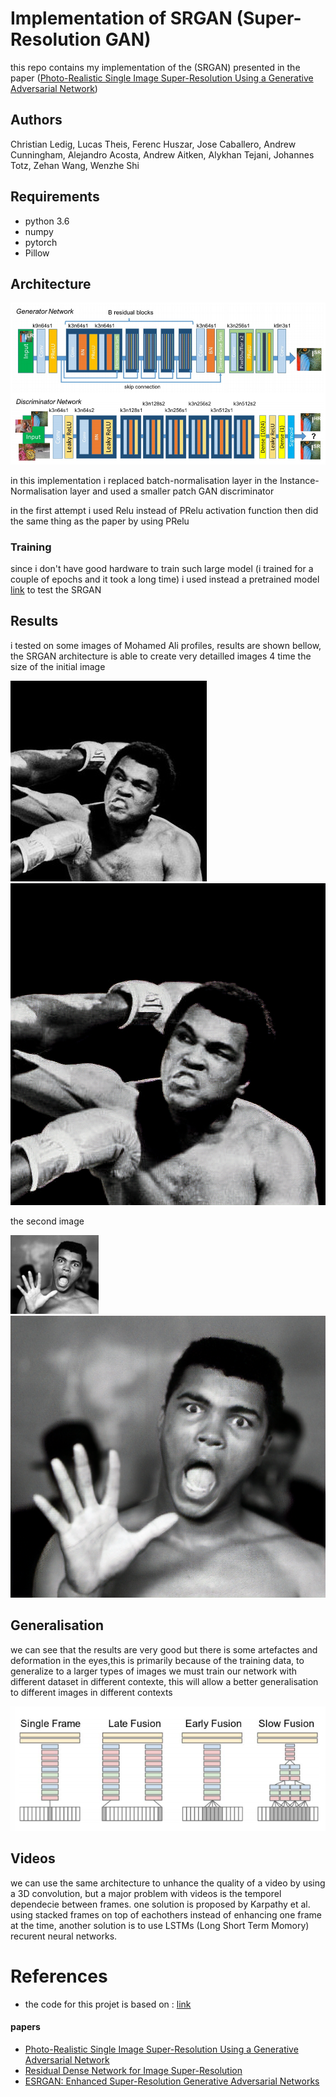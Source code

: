 # Implementation of SRGAN (Super-Resolution GAN) 
this repo contains my implementation of the (SRGAN) presented in the paper ([Photo-Realistic Single Image Super-Resolution Using a Generative Adversarial
Network](https://arxiv.org/pdf/1609.04802.pdf)) 

## Authors
Christian Ledig, Lucas Theis, Ferenc Huszar, Jose Caballero, Andrew Cunningham, Alejandro Acosta, Andrew Aitken, Alykhan Tejani, Johannes Totz, Zehan Wang, Wenzhe Shi

## Requirements

* python 3.6
* numpy
* pytorch
* Pillow

## Architecture 

![](figures/srgan.png)

in this implementation i replaced batch-normalisation layer in the Instance-Normalisation layer 
and used a smaller patch GAN discriminator 

in the first attempt i used Relu instead of PRelu activation function then did the same thing as the paper by using PRelu

### Training
since i don't have good hardware to train such large model (i trained for a couple of epochs and it took a long time) 
i used instead a pretrained model [link]() to test the SRGAN 



## Results

i tested on some images of Mohamed Ali profiles, results are shown bellow, the SRGAN architecture is able to create very detailled images 4 time the size of the initial image

![](data/ali.jpg)
![](results/res_0000.png)

the second image

![](data/ali.png)
![](results/res_0001.png)

## Generalisation

we can see that the results are very good but there is some artefactes and deformation in the eyes,this is primarily because of the training data, 
to generalize to a larger types of images we must train our network with different dataset in different contexte, this will allow a better generalisation to different images in different contexts 

![](figures/video_fusion.png)
## Videos 

we can use the same architecture to unhance the quality of a video by using a 3D convolution, but a major problem with videos is the temporel dependecie between frames.
one solution is proposed by Karpathy et al.
using stacked frames on top of eachothers instead of enhancing one frame at the time, another solution is to use LSTMs (Long Short Term Momory) recurent neural networks.

# References
* the code for this projet is based on : [link](https://github.com/eriklindernoren/PyTorch-GAN/tree/master/implementations/pix2pix) 

#### papers 

* [Photo-Realistic Single Image Super-Resolution Using a Generative Adversarial Network](https://arxiv.org/pdf/1609.04802.pdf)
* [Residual Dense Network for Image Super-Resolution](https://arxiv.org/abs/1802.08797)
* [ESRGAN: Enhanced Super-Resolution Generative Adversarial Networks](https://arxiv.org/abs/1809.00219)
 
